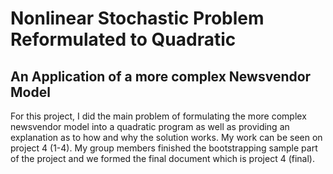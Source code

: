 # Nonlinear Stochastic Problem Reformulated to Quadratic
## An Application of a more complex Newsvendor Model
For this project, I did the main problem of formulating the more complex newsvendor model into a quadratic program as well as providing an explanation as to how and why the solution works. My work can be seen on project 4 (1-4). My group members finished the bootstrapping sample part of the project and we formed the final document which is project 4 (final). 
